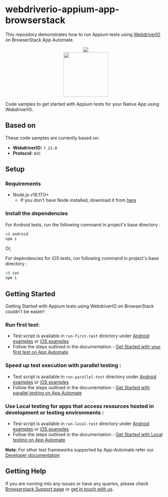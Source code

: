 # webdriverio-appium-app-browserstack

This repository demonstrates how to run Appium tests using [WebdriverIO](http://webdriver.io/) on BrowserStack App Automate.

<div align="center">
<img src = "https://www.browserstack.com/images/layout/browserstack-logo-600x315.png" > <br>
<img src = "https://webdriver.io/img/webdriverio.png"  height="140px">
</div>

Code samples to get started with Appium tests for your Native App using WebdriverIO.

## Based on

These code samples are currently based on:

- **WebdriverIO:** `7.23.0`
- **Protocol:** `W3C`

## Setup

### Requirements

- Node.js v16.17.0+
  - If you don't have Node installed, download it from [here](https://nodejs.org/en/)

### Install the dependencies

For Android tests, run the following command in project's base directory :

```sh
cd android
npm i
```

Or,

For dependencies for iOS tests, run following command in project's base directory :

```sh
cd ios
npm i
```

## Getting Started

Getting Started with Appium tests using WebdriverIO on BrowserStack couldn't be easier!

### Run first test:

- Test script is available in `run-first-test` directory under [Android examples](./android) or [iOS examples](./ios)
- Follow the steps outlined in the documentation - [Get Started with your first test on App Automate](https://www.browserstack.com/docs/app-automate/appium/getting-started/nodejs/webdriverio)

### Speed up test execution with parallel testing :

- Test script is available in `run-parallel-test` directory under [Android examples](./android) or [iOS examples](./ios)
- Follow the steps outlined in the documentation - [Get Started with parallel testing on App Automate](https://www.browserstack.com/docs/app-automate/appium/getting-started/nodejs/webdriverio/parallelize-tests)

### Use Local testing for apps that access resources hosted in development or testing environments :

- Test script is available in `run-local-test` directory under [Android examples](./android) or [iOS examples](./ios)
- Follow the steps outlined in the documentation - [Get Started with Local testing on App Automate](https://www.browserstack.com/docs/app-automate/appium/getting-started/nodejs/webdriverio/local-testing)

**Note**: For other test frameworks supported by App-Automate refer our [Developer documentation](https://www.browserstack.com/docs/)

## Getting Help

If you are running into any issues or have any queries, please check [Browserstack Support page](https://www.browserstack.com/support/app-automate) or [get in touch with us](https://www.browserstack.com/contact?ref=help).
